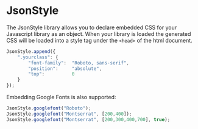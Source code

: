 # JsonStyle

The JsonStyle library allows you to declare embedded CSS for your Javascript library as an object.
When your library is loaded the generated CSS will be loaded into a style tag under the `<head>` of the html document.

```javascript
JsonStyle.append({
    ".yourclass": {
        "font-family":  "Roboto, sans-serif",
        "position":     "absolute",
        "top":          0
    }
});
```

Embedding Google Fonts is also supported:

```javascript
JsonStyle.googlefont("Roboto");
JsonStyle.googlefont("Montserrat", [200,400]);
JsonStyle.googlefont("Montserrat", [200,300,400,700], true);